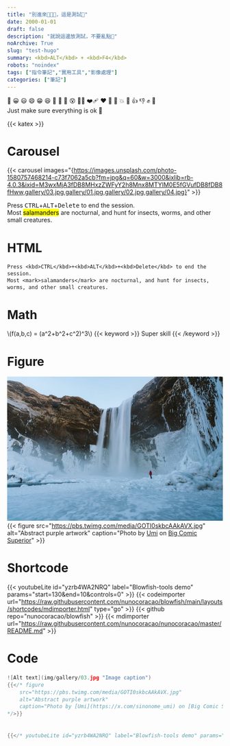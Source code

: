 ```yaml
---
title: "別進來💢💢💢，這是測試🥵"
date: 2000-01-01
draft: false
description: "就說這邊放測試，不要亂點🥵"
noArchive: True
slug: "test-hugo"
summary: <kbd>ALT</kbd> + <kbd>F4</kbd>
robots: "noindex"
tags: ["指令筆記","實用工具","影像處理"]
categories: ["筆記"]
---
```

:hear_no_evil: 😀 😃 😄 😁 😆 🥵 🥶 🥴 😵 😵‍💫 ❤️‍🩹 ❤ 🧡 💢 💥 🫵 👍 👎 ✊ 👊  
Just make sure everything is ok 👊

{{< katex >}}

# Carousel
{{< carousel images="{https://images.unsplash.com/photo-1580757468214-c73f7062a5cb?fm=jpg&q=60&w=3000&ixlib=rb-4.0.3&ixid=M3wxMjA3fDB8MHxzZWFyY2h8Mnx8MTYlM0E5fGVufDB8fDB8fHww,gallery/03.jpg,gallery/01.jpg,gallery/02.jpg,gallery/04.jpg}" >}}

Press <kbd>CTRL</kbd>+<kbd>ALT</kbd>+<kbd>Delete</kbd> to end the session.  
Most <mark>salamanders</mark> are nocturnal, and hunt for insects, worms, and other small creatures.

# HTML
```
Press <kbd>CTRL</kbd>+<kbd>ALT</kbd>+<kbd>Delete</kbd> to end the session.
Most <mark>salamanders</mark> are nocturnal, and hunt for insects, worms, and other small creatures.
```

# Math
\\(f(a,b,c) = (a^2+b^2+c^2)^3\\)
{{< keyword >}} Super skill {{< /keyword >}}

# Figure
![Alt text](gallery/03.jpg "Image caption")
{{< figure
    src="https://pbs.twimg.com/media/GOTI0skbcAAkAVX.jpg"
    alt="Abstract purple artwork"
    caption="Photo by [Umi](https://x.com/sinonome_umi) on [Big Comic Superior](https://bigcomicbros.net/magazines/83422/)"
    >}}

# Shortcode
{{< youtubeLite id="yzrb4WA2NRQ" label="Blowfish-tools demo" params="start=130&end=10&controls=0" >}}
{{< codeimporter url="https://raw.githubusercontent.com/nunocoracao/blowfish/main/layouts/shortcodes/mdimporter.html" type="go" >}}
{{< github repo="nunocoracao/blowfish" >}}
{{< mdimporter url="https://raw.githubusercontent.com/nunocoracao/nunocoracao/master/README.md" >}}


# Code
```go
![Alt text](img/gallery/03.jpg "Image caption")
{{</* figure
    src="https://pbs.twimg.com/media/GOTI0skbcAAkAVX.jpg"
    alt="Abstract purple artwork"
    caption="Photo by [Umi](https://x.com/sinonome_umi) on [Big Comic Superior](https://bigcomicbros.net/magazines/83422/)"
*/>}}


{{</* youtubeLite id="yzrb4WA2NRQ" label="Blowfish-tools demo" params="start=130&end=10&controls=0" */>}}
```